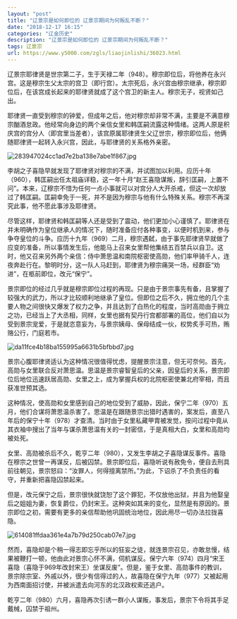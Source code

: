 ```yaml
---
layout: "post"
title: "辽景宗是如何即位的 辽景宗期间为何叛乱不断？"
date: "2018-12-17 16:15"
categories: "辽金历史"
description: "辽景宗是如何即位的 辽景宗期间为何叛乱不断？"
tags: 辽景宗
url: https://www.y5000.com/zgls/liaojinlishi/36023.html
---
```






辽景宗耶律贤是世宗第二子，生于天禄二年（948）。穆宗即位后，将他养在永兴宫。这是穆宗生父太宗的宫卫（即行宫）。太宗死后，永兴宫由穆宗继承，穆宗即位后，在该宫成长起来的耶律贤就成了这个宫卫的新主人。穆宗无子，视贤如己出。

耶律贤一直受到穆宗的钟爱，但成年之后，他对穆宗却非常不满，主要是不满意穆宗酗酒怠政。他经常向身边的两个亲信女里和韩匡嗣流露这种情绪。这两人原是积庆宫的宫分人（即宫里当差者），该宫原属耶律贤生父辽世宗，穆宗即位后，他俩随耶律贤一起转入永兴宫，因此，与耶律贤的关系格外亲密。

![283947024cc1ad7e2ba138e7abe1f867.jpg](https://img.y5000.com/uploads/allimg/181029/283947024cc1ad7e2ba138e7abe1f867.jpg)

李胡之子喜隐早就发现了耶律贤对穆宗的不满，并试图加以利用。应历十年（960），韩匡嗣出任太祖庙详稳，这一年十月“赵王喜隐谋叛，辞引匡嗣，上置不问”。本来，辽穆宗不惜为任何一点小事就可以对宫分人大开杀戒，但这一次却放过了韩匡嗣。匡嗣幸免于一死，并不是因为穆宗与他有什么特殊关系。穆宗不再深究此事，他不愿此事涉及耶律贤。

尽管这样，耶律贤和韩匡嗣等人还是受到了震动，他们更加小心谨慎了。耶律贤在并未明确作为皇位继承人的情况下，随时准备应付各种事变，以便时机到来，参与争夺皇位的斗争。应历十九年（969）二月，穆宗遇弑，由于事先耶律贤早就做了应变的准备，所以事情发生后，他能马上召来女里帮他集结五百禁兵以自卫。这时，他又召来另外两个亲信：侍中萧思温和南院枢密使高勋，他们率甲骑千人，连夜奔赴行在。黎明时分，这一队人马赶到，耶律贤为穆宗痛哭一场，经群臣“劝进”，在柩前即位，改元“保宁”。

景宗即位的经过几乎就是穆宗即位过程的再现。只是由于景宗事先有备，且掌握了较强大的武力，所以才比较顺利地继承了皇位。但即位之后不久，拥立他的几个主要人物之间很快又爆发了权力之争，并且达到了白热化的程度，当时高勋由于拥立之功，已经当上了大丞相，同样，女里也据有契丹行宫都部署的高位，他们自以为受到景宗宠爱，于是就恣意妄为，与景宗姨母、保母结成一伙，权势炙手可热，贿赂公行，门庭若市。

![da11fce4b18ba155995a6631b5bfbbd7.jpg](https://img.y5000.com/uploads/allimg/181029/da11fce4b18ba155995a6631b5bfbbd7.jpg)

景宗心腹耶律贤适认为这种情况很值得忧虑，提醒景宗注意，但无可奈何。首先，高勋与女里联合反对萧思温。思温是景宗睿智皇后的父亲，因皇后的关系，景宗即位后地位迅速跃居高勋、女里之上，成为掌握兵权的北院枢密使兼北府宰相，而且获准世预其选。

这种情况，使高勋和女里感到自己的地位受到了威胁，因此，保宁二年（970）五月，他们合谋将萧思温杀害了。思温是在跟随景宗出猎时遇害的，案发后，直至八年后的保宁十年（978）才查清。当时由于女里私藏甲胄被发觉，按问过程中竟从其衣袖中搜出了当年与谋杀萧思温有关的一封密信，于是真相大白，女里和高勋均被处死。

女里、高勋被杀后不久，乾亨二年（980），又发生李胡之子喜隐谋反事件。喜隐在穆宗之世曾一再谋反，后被囚禁。景宗即位后，喜隐听说有赦免令，便自去刑具前往朝见，景宗怒曰：“汝罪人，何得擅离禁所。”为此，下诏杀了不负责任的看守，并重新把喜隐囚禁起来。

但是，改元保宁之后，景宗很快就饶恕了这个罪犯，不仅放他出狱，并且为他娶皇后之姐姐为妻，恢复爵位，仍封宋王。这种突如其来的变化，显然是有原因的。景宗即位之初，需要有更多的亲信帮助他巩固统治地位，因此用尽一切办法拉拢喜隐。

![614081ffdaa361e4a7b79d250cab07e7.jpg](https://img.y5000.com/uploads/allimg/181029/614081ffdaa361e4a7b79d250cab07e7.jpg)

然而，喜隐却是个稍一得志即忘乎所以的狂妄之徒，就连景宗召见，亦敢怠慢，结果被鞭打一顿，他由此对景宗心怀不满，伺机谋反。保宁六年（974）四月“宋王喜隐（喜隐于969年改封宋王）坐谋反废”。但是，鉴于女里、高勋事件的教训，景宗除宗室、外戚以外，很少有信得过的人，故喜隐在保宁九年（977）又被起用为西南面招讨使，并被派遣去向河东的北汉政权索还逃户。

乾亨二年（980）六月，喜隐再次引诱一群小人谋叛，事发后，景宗下令将其手足戴械，囚禁于祖州。  
